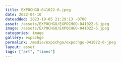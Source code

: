 ```yaml
---
title: EXPOCHGO-041022-6.jpeg
date: 2022-04-10
dateadded: 2023-10-05 21:29:13 -0700
asset: /assets/EXPOCHGO/EXPOCHGO-041022-6.jpeg
image: /assets/EXPOCHGO/EXPOCHGO-041022-6.jpeg
categories: image
gallery: expochgo
permalink: /media/expochgo/expochgo-041022-6-jpeg
layout: asset
tags: ["art", "times"]
--- 
```

